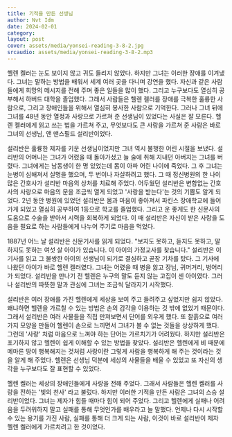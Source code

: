 ```yaml
---
title: 기적을 만든 선생님
author: Nvt Idm
date: 2024-02-01
category:
layout: post
cover: assets/media/yonsei-reading-3-8-2.jpg
srcaudio: assets/media/yonsei-reading-3-8-2.mp3
---
```

헬렌 켈러는 눈도 보이지 않고 귀도 들리지 않았다. 하지만 그녀는 이러한 장애를 이겨냈다. 그녀는 말하는 방법을 배워서 세계 여러 곳을 다니며 강연을 했다. 자신과 같은 사람들에게 희망의 메시지를 전해 주며 좋은 일들을 많이 했다. 그리고 누구보다도 열심히 공부해서 하버드 대학을 졸업했다. 그래서 사람들은 헬렌 켈러를 장애를 극복한 훌륭한 사람으로, 그리고 장애인들을 위해서 열심히 봉사한 사람으로 기억한다. 그러나 그녀 뒤에 그녀를 48년 동안 열정과 사랑으로 가르쳐 준 선생님이 있었다는 사실은 잘 모른다. 헬렌 켈러에게 읽고 쓰는 법을 가르쳐 주고, 무엇보다도 큰 사랑을 가르쳐 준 사람은 바로 그녀의 선생님, 앤 맨스필드 설리반이었다.

설리반은 훌륭한 제자를 키운 선생님이었지만 그녀 역시 불행한 어린 시절을 보냈다. 설리반의 어머니는 그녀가 어렸을 때 돌아가셨고 늘 술에 취해 지내던 아버지는 그녀를 버렸다. 그녀에게는 남동생이 한 명 있었는데 몸이 아파 어린 나이에 죽었다. 그 후 그녀는 눈병이 심해져서 실명을 했으며, 두 번이나 자살하려고 했다. 그 때 정신병원의 한 나이 많은 간호사가 설리반 마음의 상처를 치료해 주었다. 어두웠던 설리반은 변함없는 간호사의 사랑으로 마음의 문을 조금씩 열게 되었고 '사랑을 받는다'는 것의 기쁨도 알게 되었다. 2년 동안 병원에 있었던 설리반은 몸과 마음이 좋아져서 파킨스 장애학교에 들어가게 되었고 열심히 공부하여 1등으로 학교를 졸업했다. 그리고 운 좋게도 한 신문사의 도움으로 수술을 받아서 시력을 회복하게 되었다. 이 때 설리반은 자신이 받은 사랑을 도움을 필요로 하는 사람들에게 나누어 주기로 마음을 먹었다.

1887년 어느 날 설리반은 신문기사를 읽게 되었다. "보지도 못하고, 듣지도 못하고, 말하지도 못하는 여섯 살 아이가 있습니다. 이 아이의 가정교사를 찾습니다." 설리반은 이 기사를 읽고 그 불쌍한 아이의 선생님이 되기로 결심하고 곧장 기차를 탔다. 그 기사에 나왔던 아이가 바로 헬렌 켈러였다. 그녀는 어렸을 때 병을 앓고 장님, 귀머거리, 벙어리가 되었다. 설리반을 만나기 전 헬렌은 누구의 말도 듣지 않는 고집이 센 아이였다. 그러나 설리반의 따뜻한 말과 관심에 그녀는 조금씩 달라지기 시작했다.

설리반은 여러 장애를 가진 헬렌에게 세상을 보여 주고 들려주고 싶었지만 쉽지 않았다. 왜냐하면 헬렌을 가르칠 수 있는 방법은 손의 감각을 이용하는 것 밖에 없었기 때문이다. 그래서 설리반은 여러 사물들을 직접 만져보면서 단어를 외우게 했다. 또 찰흙으로 여러 가지 모양을 만들어 헬렌이 손으로 느끼면서 그녀가 볼 수 없는 것들을 상상하게 했다. 그런데 '사랑' 처럼 마음으로 느껴야 하는 단어는 가르치기가 어려웠다. 하지만 설리반은 포기하지 않고 헬렌이 쉽게 이해할 수 있는 방법을 찾았다. 설리반은 헬렌에게 비 때문에 메마른 땅이 행복해지는 것처럼 사랑이란 그렇게 사람을 행복하게 해 주는 것이라는 것을 알게 해 주었다. 헬렌은 선생님 덕분에 세상의 사물들을 배울 수 있었고 또 자신의 생각을 누구보다도 잘 표현할 수 있었다.

헬렌 켈러는 세상의 장애인들에게 사랑을 전해 주었다. 그래서 사람들은 헬렌 켈러를 사랑을 전하는 '빛의 천사' 라고 불렀다. 하지만 이러한 기적을 만든 사람은 그녀의 스승 설리반이었다. 그녀는 제자가 힘들 때마다 힘이 되어 주었다. 그리고 헬렌에게 실패나 어려움을 두려워하지 말고 실패를 통해 무엇인가를 배우라고 늘 말했다. 언제나 다시 시작할 수 있는 용기를 가진 사람, 실패를 통해 더 크게 되는 사람, 이것이 바로 설리반이 제자 헬렌 켈러에게 가르치려고 한 것이었다.
